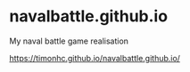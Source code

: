 # navalbattle.github.io
My naval battle game realisation

https://timonhc.github.io/navalbattle.github.io/

